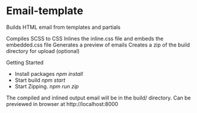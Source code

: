 # Email-template

Builds HTML email from templates and partials

Compiles SCSS to CSS
Inlines the inline.css file and embeds the embedded.css file
Generates a preview of emails
Creates a zip of the build directory for upload (optional)


Getting Started
- Install packages
*npm install*
- Start build
*npm start*
- Start Zipping.
*npm run zip*


The compiled and inlined output email will be in the build/ directory. 
Can be previewed in browser at http://localhost:8000

